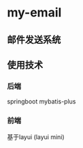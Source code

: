 # my-email
## 邮件发送系统

## 使用技术
   ### 后端
   springboot
   mybatis-plus
   ### 前端
   基于layui (layui mini)
